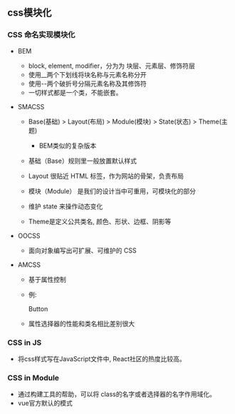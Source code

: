 ## css模块化

### CSS 命名实现模块化

- BEM

	- block, element, modifier，分为为 块层、元素层、修饰符层
	- 使用__两个下划线将块名称与元素名称分开
	- 使用--两个破折号分隔元素名称及其修饰符
	- 一切样式都是一个类，不能嵌套。

- SMACSS

	-  Base(基础) > Layout(布局) > Module(模块)  > State(状态) > Theme(主题)

		- BEM类似的复杂版本

	- 基础（Base）规则里一般放置默认样式
	- Layout 很贴近 HTML 标签，作为网站的骨架，负责布局
	- 模块（Module） 是我们的设计当中可重用，可模块化的部分
	- 维护 state 来操作动态变化
	- Theme是定义公共类名, 颜色、形状、边框、阴影等

- OOCSS

	- 面向对象编写出可扩展、可维护的 CSS

- AMCSS

	- 基于属性控制
	- 例: <div am-button="large blue">Button</div>

	- 属性选择器的性能和类名相比差别很大

### CSS in JS

- 将css样式写在JavaScript文件中, React社区的热度比较高。

### CSS in Module

- 通过构建工具的帮助，可以将 class的名字或者选择器的名字作用域化。
- vue官方默认的模式
